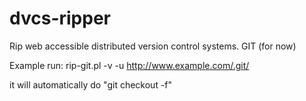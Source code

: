 dvcs-ripper
===========

Rip web accessible distributed version control systems. GIT (for now)

Example run:
rip-git.pl -v -u http://www.example.com/.git/

it will automatically do "git checkout -f"
